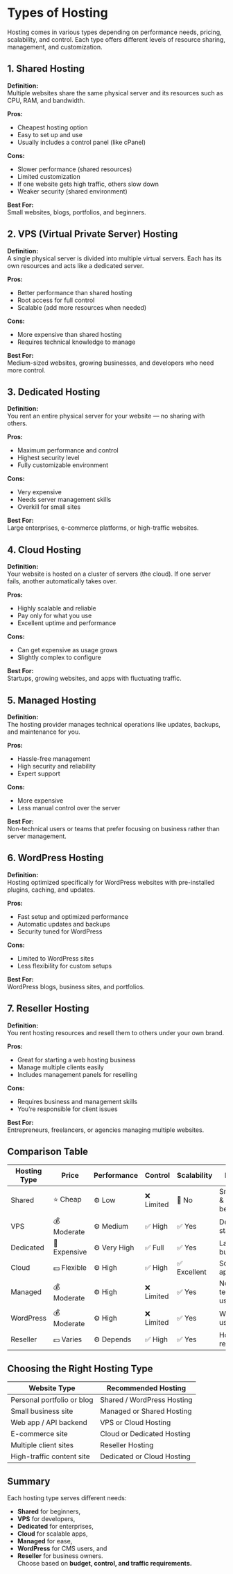 # Types of Hosting

Hosting comes in various types depending on performance needs, pricing, scalability, and control. Each type offers different levels of resource sharing, management, and customization.

## 1. Shared Hosting

**Definition:**  
Multiple websites share the same physical server and its resources such as CPU, RAM, and bandwidth.

**Pros:**

- Cheapest hosting option  
- Easy to set up and use  
- Usually includes a control panel (like cPanel)

**Cons:**

- Slower performance (shared resources)  
- Limited customization  
- If one website gets high traffic, others slow down  
- Weaker security (shared environment)

**Best For:**  
Small websites, blogs, portfolios, and beginners.

## 2. VPS (Virtual Private Server) Hosting

**Definition:**  
A single physical server is divided into multiple virtual servers. Each has its own resources and acts like a dedicated server.

**Pros:**

- Better performance than shared hosting  
- Root access for full control  
- Scalable (add more resources when needed)

**Cons:**

- More expensive than shared hosting  
- Requires technical knowledge to manage  

**Best For:**  
Medium-sized websites, growing businesses, and developers who need more control.

## 3. Dedicated Hosting

**Definition:**  
You rent an entire physical server for your website — no sharing with others.

**Pros:**

- Maximum performance and control  
- Highest security level  
- Fully customizable environment  

**Cons:**

- Very expensive  
- Needs server management skills  
- Overkill for small sites  

**Best For:**  
Large enterprises, e-commerce platforms, or high-traffic websites.

## 4. Cloud Hosting

**Definition:**  
Your website is hosted on a cluster of servers (the cloud). If one server fails, another automatically takes over.

**Pros:**

- Highly scalable and reliable  
- Pay only for what you use  
- Excellent uptime and performance  

**Cons:**

- Can get expensive as usage grows  
- Slightly complex to configure  

**Best For:**  
Startups, growing websites, and apps with fluctuating traffic.

## 5. Managed Hosting

**Definition:**  
The hosting provider manages technical operations like updates, backups, and maintenance for you.

**Pros:**

- Hassle-free management  
- High security and reliability  
- Expert support  

**Cons:**

- More expensive  
- Less manual control over the server  

**Best For:**  
Non-technical users or teams that prefer focusing on business rather than server management.

## 6. WordPress Hosting

**Definition:**  
Hosting optimized specifically for WordPress websites with pre-installed plugins, caching, and updates.

**Pros:**

- Fast setup and optimized performance  
- Automatic updates and backups  
- Security tuned for WordPress  

**Cons:**

- Limited to WordPress sites
- Less flexibility for custom setups  

**Best For:**  
WordPress blogs, business sites, and portfolios.

## 7. Reseller Hosting

**Definition:**  
You rent hosting resources and resell them to others under your own brand.

**Pros:**

- Great for starting a web hosting business
- Manage multiple clients easily  
- Includes management panels for reselling  

**Cons:**

- Requires business and management skills  
- You’re responsible for client issues  

**Best For:**  
Entrepreneurs, freelancers, or agencies managing multiple websites.

## Comparison Table

| Hosting Type | Price | Performance | Control | Scalability | Best For |
|---------------|--------|-------------|----------|--------------|-----------|
| Shared | ⭐ Cheap | ⚙️ Low | ❌ Limited | 🚫 No | Small sites & beginners |
| VPS | 💰 Moderate | ⚙️ Medium | ✅ High | ✅ Yes | Developers, startups |
| Dedicated | 💸 Expensive | ⚙️ Very High | ✅ Full | ✅ Yes | Large businesses |
| Cloud | 💵 Flexible | ⚙️ High | ✅ High | ✅ Excellent | Scalable apps |
| Managed | 💰 Moderate | ⚙️ High | ❌ Limited | ✅ Yes | Non-technical users |
| WordPress | 💰 Moderate | ⚙️ High | ❌ Limited | ✅ Yes | WordPress users |
| Reseller | 💵 Varies | ⚙️ Depends | ✅ High | ✅ Yes | Hosting resellers |

## Choosing the Right Hosting Type

| Website Type | Recommended Hosting |
|---------------|---------------------|
| Personal portfolio or blog | Shared / WordPress Hosting |
| Small business site | Managed or Shared Hosting |
| Web app / API backend | VPS or Cloud Hosting |
| E-commerce site | Cloud or Dedicated Hosting |
| Multiple client sites | Reseller Hosting |
| High-traffic content site | Dedicated or Cloud Hosting |

## Summary

Each hosting type serves different needs:

- **Shared** for beginners,  
- **VPS** for developers,  
- **Dedicated** for enterprises,  
- **Cloud** for scalable apps,  
- **Managed** for ease,  
- **WordPress** for CMS users, and  
- **Reseller** for business owners.  
Choose based on **budget, control, and traffic requirements.**
